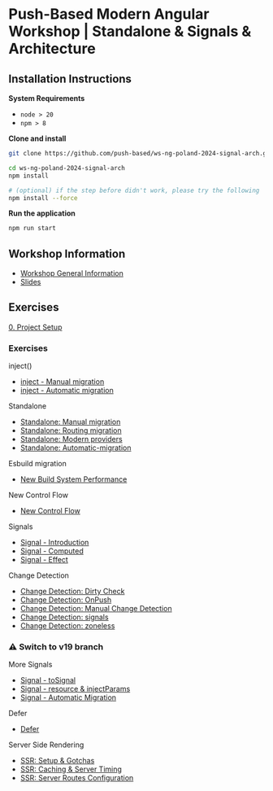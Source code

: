 # Push-Based Modern Angular Workshop | Standalone & Signals & Architecture

## Installation Instructions

**System Requirements**

* `node > 20`
* `npm > 8`

**Clone and install**

```bash
git clone https://github.com/push-based/ws-ng-poland-2024-signal-arch.git

cd ws-ng-poland-2024-signal-arch
npm install

# (optional) if the step before didn't work, please try the following
npm install --force
```

**Run the application**

```bash
npm run start
```

## Workshop Information

* [Workshop General Information](https://docs.google.com/document/d/1LPjxxlPGiH_B7OQA3CAyG-L7ZwKnT5aO2r_piTkh_m0/)
* [Slides](https://drive.google.com/drive/folders/1MTUTx5Vwq-XMdl9dHxapYPQpZiiVlkgZ)

## Exercises

[0. Project Setup](./exercises/project%20setup.md)

### Exercises

inject()
* [inject - Manual migration](exercises/inject%20-%20manual-migration.md)
* [inject - Automatic migration](exercises/inject%20-%20automatic-migration.md)

Standalone
* [Standalone: Manual migration](exercises/standalone%20-%20migration.md)
* [Standalone: Routing migration](exercises/standalone%20-%20routing.md)
* [Standalone: Modern providers](exercises/standalone%20-%20new%20providers.md)
* [Standalone: Automatic-migration](exercises/standalone%20-%20automatic-migration.md)

Esbuild migration
* [New Build System Performance](./exercises/new-build-system-migration.md)

New Control Flow
* [New Control Flow](exercises/new-control-flow.md)

Signals
* [Signal - Introduction](exercises/signal-introduction.md)
* [Signal - Computed](exercises/signal-computed.md)
* [Signal - Effect](exercises/signal-effect.md)

Change Detection
* [Change Detection: Dirty Check](./exercises/change-detection%20-%20Dirty%20Check.md)
* [Change Detection: OnPush](./exercises/change-detection%20-%20OnPush.md)
* [Change Detection: Manual Change Detection](./exercises/change-detection%20-%20manual%20cd.md)
* [Change Detection: signals](./exercises/change-detection%20-%20signals.md)
* [Change Detection: zoneless](./exercises/change-detection%20-%20zoneless.md)

### ⚠️ Switch to v19 branch

More Signals
* [Signal - toSignal](exercises/signal-toSignal.md)
* [Signal - resource  & injectParams](exercises/signal-resource-injectParams.md)
* [Signal - Automatic Migration](exercises/signal-migration.md)

Defer
* [Defer](./exercises/defer.md)

Server Side Rendering
* [SSR: Setup & Gotchas](exercises/ssr%20-%20setup%20%26%20gotchas.md)
* [SSR: Caching & Server Timing](exercises/ssr-simple-caching-and-server-timing.md)
* [SSR: Server Routes Configuration](exercises/ssr-server-routes-config.md)
